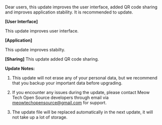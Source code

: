 Dear users, this update improves the user interface, added QR code sharing and improves application stability. It is recommended to update.

**[User Interface]**

This update improves user interface.

**[Application]**

This update improves stabilty.

**[Sharing]**
This update added QR code sharing.


**Update Notes:**

1. This update will not erase any of your personal data, but we recommend that you backup your important data before upgrading.

2. If you encounter any issues during the update, please contact Meow Tech Open Source developers through email via meowtechopensource@gmail.com for support.

3. The update file will be replaced automatically in the next update, it will not take up a lot of storage.
